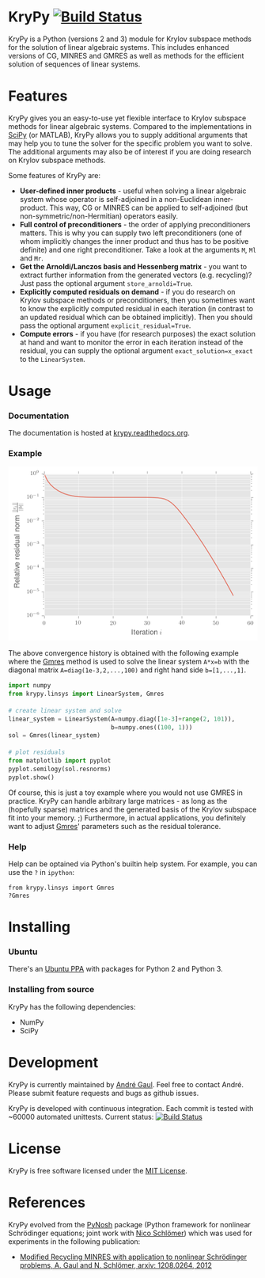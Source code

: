 # KryPy [![Build Status](https://travis-ci.org/andrenarchy/krypy.png?branch=master)](https://travis-ci.org/andrenarchy/krypy)

KryPy is a Python (versions 2 and 3) module for Krylov subspace methods for the solution of linear algebraic systems. This includes enhanced versions of CG, MINRES and GMRES as well as methods for the efficient solution of sequences of linear systems.

# Features

KryPy gives you an easy-to-use yet flexible interface to Krylov subspace methods for linear algebraic systems. Compared to the implementations in [SciPy](http://docs.scipy.org/doc/scipy/reference/sparse.linalg.html) (or MATLAB), KryPy allows you to supply additional arguments that may help you to tune the solver for the specific problem you want to solve. The additional arguments may also be of interest if you are doing research on Krylov subspace methods. 

Some features of KryPy are:

*  **User-defined inner products** - useful when solving a linear algebraic system whose operator is self-adjoined in a non-Euclidean inner-product. This way, CG or MINRES can be applied to self-adjoined (but non-symmetric/non-Hermitian) operators easily.
*  **Full control of preconditioners** - the order of applying preconditioners matters. This is why you can supply two left preconditioners (one of whom implicitly changes the inner product and thus has to be positive definite) and one right preconditioner. Take a look at the arguments ```M```, ```Ml``` and ```Mr```.
*  **Get the Arnoldi/Lanczos basis and Hessenberg matrix** - you want to extract further information from the generated vectors (e.g. recycling)? Just pass the optional argument ```store_arnoldi=True```.
*  **Explicitly computed residuals on demand** - if you do research on Krylov subspace methods or preconditioners, then you sometimes want to know the explicitly computed residual in each iteration (in contrast to an updated residual which can be obtained implicitly). Then you should pass the optional argument ```explicit_residual=True```.
*  **Compute errors** - if you have (for research purposes) the exact solution at hand and want to monitor the error in each iteration instead of the residual, you can supply the optional argument ```exact_solution=x_exact``` to the ```LinearSystem```.

# Usage

### Documentation
The documentation is hosted at
[krypy.readthedocs.org](http://krypy.readthedocs.org).

### Example
![GMRES convergence history](example.png)

The above convergence history is obtained with the following example where the
[Gmres](http://krypy.readthedocs.org/en/latest/krypy.linsys.html#krypy.linsys.Gmres)
method is used to solve the linear system `A*x=b` with the diagonal matrix
`A=diag(1e-3,2,...,100)` and right hand side `b=[1,...,1]`.
```python
import numpy
from krypy.linsys import LinearSystem, Gmres

# create linear system and solve
linear_system = LinearSystem(A=numpy.diag([1e-3]+range(2, 101)),
                             b=numpy.ones((100, 1)))
sol = Gmres(linear_system)

# plot residuals
from matplotlib import pyplot
pyplot.semilogy(sol.resnorms)
pyplot.show()
```
Of course, this is just a toy example where you would not use GMRES in
practice. KryPy can handle arbitrary large matrices - as long as the (hopefully
sparse) matrices and the generated basis of the Krylov subspace fit into your
memory. ;)
Furthermore, in actual applications, you definitely want to adjust
[Gmres](http://krypy.readthedocs.org/en/latest/krypy.linsys.html#krypy.linsys.Gmres)'
parameters such as the residual tolerance.

### Help

Help can be optained via Python's builtin help system. For example, you can use
the ```?``` in ```ipython```:
```ipython
from krypy.linsys import Gmres
?Gmres
```

# Installing
### Ubuntu
There's an [Ubuntu PPA](https://launchpad.net/~andrenarchy/+archive/python) with packages for Python 2 and Python 3.

### Installing from source
KryPy has the following dependencies:
* NumPy
* SciPy

# Development

KryPy is currently maintained by [André Gaul](http://www.math.tu-berlin.de/~gaul/). Feel free to contact André. Please submit feature requests and bugs as github issues.

KryPy is developed with continuous integration. Each commit is tested with ~60000 automated unittests. Current status: [![Build Status](https://travis-ci.org/andrenarchy/krypy.png?branch=master)](https://travis-ci.org/andrenarchy/krypy)


# License

KryPy is free software licensed under the [MIT License](http://opensource.org/licenses/mit-license.php).

# References

KryPy evolved from the [PyNosh](https://bitbucket.org/nschloe/pynosh) package (Python framework for nonlinear Schrödinger equations; joint work with [Nico Schlömer](https://github.com/nschloe)) which was used for experiments in the following publication:
* [Modified Recycling MINRES with application to nonlinear Schrödinger problems, A. Gaul and N. Schlömer, arxiv: 1208.0264, 2012](http://arxiv.org/abs/1208.0264)
